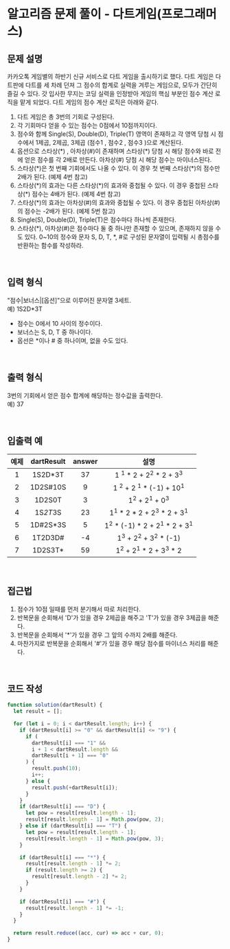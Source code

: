 # 알고리즘 문제 풀이 - 다트게임(프로그래머스)

## 문제 설명

카카오톡 게임별의 하반기 신규 서비스로 다트 게임을 출시하기로 했다. 다트 게임은 다트판에 다트를 세 차례 던져 그 점수의 합계로 실력을 겨루는 게임으로, 모두가 간단히 즐길 수 있다.
갓 입사한 무지는 코딩 실력을 인정받아 게임의 핵심 부분인 점수 계산 로직을 맡게 되었다. 다트 게임의 점수 계산 로직은 아래와 같다.

1. 다트 게임은 총 3번의 기회로 구성된다.
2. 각 기회마다 얻을 수 있는 점수는 0점에서 10점까지이다.
3. 점수와 함께 Single(S), Double(D), Triple(T) 영역이 존재하고 각 영역 당첨 시 점수에서 1제곱, 2제곱, 3제곱 (점수1 , 점수2 , 점수3 )으로 계산된다.
4. 옵션으로 스타상(\*) , 아차상(#)이 존재하며 스타상(\*) 당첨 시 해당 점수와 바로 전에 얻은 점수를 각 2배로 만든다. 아차상(#) 당첨 시 해당 점수는 마이너스된다.
5. 스타상(\*)은 첫 번째 기회에서도 나올 수 있다. 이 경우 첫 번째 스타상(\*)의 점수만 2배가 된다. (예제 4번 참고)
6. 스타상(\*)의 효과는 다른 스타상(\*)의 효과와 중첩될 수 있다. 이 경우 중첩된 스타상(\*) 점수는 4배가 된다. (예제 4번 참고)
7. 스타상(\*)의 효과는 아차상(#)의 효과와 중첩될 수 있다. 이 경우 중첩된 아차상(#)의 점수는 -2배가 된다. (예제 5번 참고)
8. Single(S), Double(D), Triple(T)은 점수마다 하나씩 존재한다.
9. 스타상(\*), 아차상(#)은 점수마다 둘 중 하나만 존재할 수 있으며, 존재하지 않을 수도 있다.
   0~10의 정수와 문자 S, D, T, \*, #로 구성된 문자열이 입력될 시 총점수를 반환하는 함수를 작성하라.

<br />

## 입력 형식

"점수|보너스|[옵션]"으로 이루어진 문자열 3세트.<br />
예) 1S2D\*3T

- 점수는 0에서 10 사이의 정수이다.
- 보너스는 S, D, T 중 하나이다.
- 옵선은 \*이나 # 중 하나이며, 없을 수도 있다.

<br />

## 출력 형식

3번의 기회에서 얻은 점수 합계에 해당하는 정수값을 출력한다.<br />
예) 37

<br />

## 입출력 예

| 예제 | dartResult | answer |                              설명                               |
| :--: | :--------: | :----: | :-------------------------------------------------------------: |
|  1   |  1S2D\*3T  |   37   |    1 <sup>1</sup> \* 2 + 2<sup>2</sup> \* 2 + 3<sup>3</sup>     |
|  2   |  1D2S#10S  |   9    |    1 <sup>2</sup> + 2 <sup>1</sup> \* (-1) + 10<sup>1</sup>     |
|  3   |   1D2S0T   |   3    |          1<sup>2</sup> + 2<sup>1</sup> + 0<sup>3</sup>          |
|  4   |  1S*2T*3S  |   23   |  1<sup>1</sup> \* 2 \* 2 + 2<sup>3</sup> \* 2 + 3<sup>1</sup>   |
|  5   | 1D#2S\*3S  |   5    | 1<sup>2</sup> \* (-1) \* 2 + 2<sup>1</sup> \* 2 + 3<sup>1</sup> |
|  6   |  1T2D3D#   |   -4   |      1<sup>3</sup> + 2<sup>2</sup> + 3<sup>2</sup> \* (-1)      |
|  7   |  1D2S3T\*  |   59   |     1<sup>2</sup> + 2<sup>1</sup> \* 2 + 3<sup>3</sup> \* 2     |

<br />

## 접근법

1. 점수가 10점 일때를 먼저 분기해서 따로 처리한다.
2. 반복문을 순회해서 'D'가 있을 경우 2제곱을 해주고 'T'가 있을 경우 3제곱을 해준다.
3. 반복문을 순회해서 '\*'가 있을 경우 그 앞의 수까지 2배를 해준다.
4. 마찬가지로 반복문을 순회해서 '#'가 있을 경우 해당 점수를 마이너스 처리를 해준다.

 <br />

## 코드 작성

```js
function solution(dartResult) {
  let result = [];

  for (let i = 0; i < dartResult.length; i++) {
    if (dartResult[i] >= "0" && dartResult[i] <= "9") {
      if (
        dartResult[i] === "1" &&
        i + 1 < dartResult.length &&
        dartResult[i + 1] === "0"
      ) {
        result.push(10);
        i++;
      } else {
        result.push(+dartResult[i]);
      }
    }
    if (dartResult[i] === "D") {
      let pow = result[result.length - 1];
      result[result.length - 1] = Math.pow(pow, 2);
    } else if (dartResult[i] === "T") {
      let pow = result[result.length - 1];
      result[result.length - 1] = Math.pow(pow, 3);
    }

    if (dartResult[i] === "*") {
      result[result.length - 1] *= 2;
      if (result.length >= 2) {
        result[result.length - 2] *= 2;
      }
    }

    if (dartResult[i] === "#") {
      result[result.length - 1] *= -1;
    }
  }

  return result.reduce((acc, cur) => acc + cur, 0);
}
```

<br />
